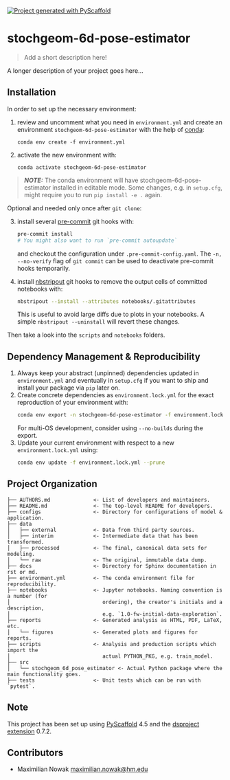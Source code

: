 [![Project generated with PyScaffold](https://img.shields.io/badge/-PyScaffold-005CA0?logo=pyscaffold)](https://pyscaffold.org/)
<!-- These are examples of badges you might also want to add to your README. Update the URLs accordingly.
[![Built Status](https://api.cirrus-ci.com/github/<USER>/stochgeom-6d-pose-estimator.svg?branch=main)](https://cirrus-ci.com/github/<USER>/stochgeom-6d-pose-estimator)
[![ReadTheDocs](https://readthedocs.org/projects/stochgeom-6d-pose-estimator/badge/?version=latest)](https://stochgeom-6d-pose-estimator.readthedocs.io/en/stable/)
[![Coveralls](https://img.shields.io/coveralls/github/<USER>/stochgeom-6d-pose-estimator/main.svg)](https://coveralls.io/r/<USER>/stochgeom-6d-pose-estimator)
[![PyPI-Server](https://img.shields.io/pypi/v/stochgeom-6d-pose-estimator.svg)](https://pypi.org/project/stochgeom-6d-pose-estimator/)
[![Conda-Forge](https://img.shields.io/conda/vn/conda-forge/stochgeom-6d-pose-estimator.svg)](https://anaconda.org/conda-forge/stochgeom-6d-pose-estimator)
[![Monthly Downloads](https://pepy.tech/badge/stochgeom-6d-pose-estimator/month)](https://pepy.tech/project/stochgeom-6d-pose-estimator)
[![Twitter](https://img.shields.io/twitter/url/http/shields.io.svg?style=social&label=Twitter)](https://twitter.com/stochgeom-6d-pose-estimator)
-->

# stochgeom-6d-pose-estimator

> Add a short description here!

A longer description of your project goes here...

## Installation

In order to set up the necessary environment:

1. review and uncomment what you need in `environment.yml` and create an environment `stochgeom-6d-pose-estimator` with the help of [conda]:
   ```
   conda env create -f environment.yml
   ```
2. activate the new environment with:
   ```
   conda activate stochgeom-6d-pose-estimator
   ```

> **_NOTE:_**  The conda environment will have stochgeom-6d-pose-estimator installed in editable mode.
> Some changes, e.g. in `setup.cfg`, might require you to run `pip install -e .` again.


Optional and needed only once after `git clone`:

3. install several [pre-commit] git hooks with:
   ```bash
   pre-commit install
   # You might also want to run `pre-commit autoupdate`
   ```
   and checkout the configuration under `.pre-commit-config.yaml`.
   The `-n, --no-verify` flag of `git commit` can be used to deactivate pre-commit hooks temporarily.

4. install [nbstripout] git hooks to remove the output cells of committed notebooks with:
   ```bash
   nbstripout --install --attributes notebooks/.gitattributes
   ```
   This is useful to avoid large diffs due to plots in your notebooks.
   A simple `nbstripout --uninstall` will revert these changes.


Then take a look into the `scripts` and `notebooks` folders.

## Dependency Management & Reproducibility

1. Always keep your abstract (unpinned) dependencies updated in `environment.yml` and eventually
   in `setup.cfg` if you want to ship and install your package via `pip` later on.
2. Create concrete dependencies as `environment.lock.yml` for the exact reproduction of your
   environment with:
   ```bash
   conda env export -n stochgeom-6d-pose-estimator -f environment.lock.yml
   ```
   For multi-OS development, consider using `--no-builds` during the export.
3. Update your current environment with respect to a new `environment.lock.yml` using:
   ```bash
   conda env update -f environment.lock.yml --prune
   ```
## Project Organization

```
├── AUTHORS.md              <- List of developers and maintainers.
├── README.md               <- The top-level README for developers.
├── configs                 <- Directory for configurations of model & application.
├── data
│   ├── external            <- Data from third party sources.
│   ├── interim             <- Intermediate data that has been transformed.
│   ├── processed           <- The final, canonical data sets for modeling.
│   └── raw                 <- The original, immutable data dump.
├── docs                    <- Directory for Sphinx documentation in rst or md.
├── environment.yml         <- The conda environment file for reproducibility.
├── notebooks               <- Jupyter notebooks. Naming convention is a number (for
│                              ordering), the creator's initials and a description,
│                              e.g. `1.0-fw-initial-data-exploration`.
├── reports                 <- Generated analysis as HTML, PDF, LaTeX, etc.
│   └── figures             <- Generated plots and figures for reports.
├── scripts                 <- Analysis and production scripts which import the
│                              actual PYTHON_PKG, e.g. train_model.
├── src
│   └── stochgeom_6d_pose_estimator <- Actual Python package where the main functionality goes.
├── tests                   <- Unit tests which can be run with `pytest`.
```

<!-- pyscaffold-notes -->

## Note

This project has been set up using [PyScaffold] 4.5 and the [dsproject extension] 0.7.2.

[conda]: https://docs.conda.io/
[pre-commit]: https://pre-commit.com/
[Jupyter]: https://jupyter.org/
[nbstripout]: https://github.com/kynan/nbstripout
[Google style]: http://google.github.io/styleguide/pyguide.html#38-comments-and-docstrings
[PyScaffold]: https://pyscaffold.org/
[dsproject extension]: https://github.com/pyscaffold/pyscaffoldext-dsproject

## Contributors

* Maximilian Nowak [maximilian.nowak@hm.edu](mailto:maximilian.nowak@hm.edu)
